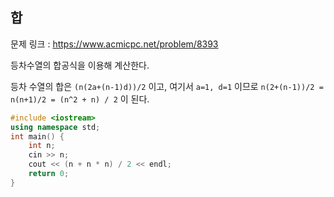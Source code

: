 ## 합

문제 링크 : https://www.acmicpc.net/problem/8393

등차수열의 합공식을 이용해 계산한다.

등차 수열의 합은 `(n(2a+(n-1)d))/2` 이고,
여기서 `a=1, d=1` 이므로
`n(2+(n-1))/2 = n(n+1)/2 = (n^2 + n) / 2`
이 된다.

```cpp
#include <iostream>
using namespace std;
int main() {
    int n;
    cin >> n;
    cout << (n + n * n) / 2 << endl;
    return 0;
}
```
